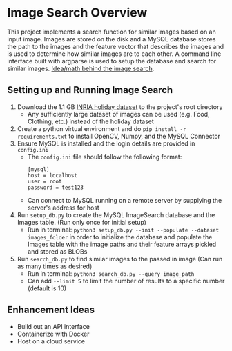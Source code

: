 # Image Search Overview
This project implements a search function for similar images based on an input image. Images are stored on the disk and a MySQL database stores the path to the images and the feature vector that describes the images and is used to determine how similar images are to each other. A command line interface built with argparse is used to setup the database and search for similar images. [Idea/math behind the image search](https://www.pyimagesearch.com/2014/12/01/complete-guide-building-image-search-engine-python-opencv/).

## Setting up and Running Image Search
1. Download the 1.1 GB [INRIA holiday dataset](http://lear.inrialpes.fr/people/jegou/data.php#holidays) to the project's root directory 
   - Any sufficiently large dataset of images can be used (e.g. Food, Clothing, etc.) instead of the holiday dataset
2. Create a python virtual environment and do `pip install -r requirements.txt` to install OpenCV, Numpy, and the MySQL Connector
3. Ensure MySQL is installed and the login details are provided in `config.ini`
   - The `config.ini` file should follow the following format:  
      ``` 
      [mysql]
      host = localhost
      user = root
      password = test123
      ```
   - Can connect to MySQL running on a remote server by supplying the server's address for host
4. Run `setup_db.py` to create the MySQL ImageSearch database and the Images table. (Run only once for initial setup)
   - Run in terminal: `python3 setup_db.py --init --populate --dataset images_folder` in order to initialize the database and populate the Images table with the image paths and their feature arrays pickled and stored as BLOBs
5. Run `search_db.py` to find similar images to the passed in image (Can run as many times as desired)
   - Run in terminal: `python3 search_db.py --query image_path`
   - Can add `--limit 5` to limit the number of results to a specific number (default is 10) 

## Enhancement Ideas
- Build out an API interface
- Containerize with Docker
- Host on a cloud service
